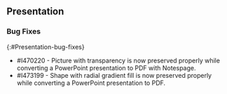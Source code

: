 ## Presentation

### Bug Fixes
{:#Presentation-bug-fixes}

* \#I470220 - Picture with transparency is now preserved properly while converting a PowerPoint presentation to PDF with Notespage.
* \#I473199 - Shape with radial gradient fill is now preserved properly while converting a PowerPoint presentation to PDF. 
